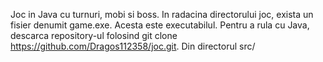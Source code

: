 Joc in Java cu turnuri, mobi si boss. In radacina directorului joc, exista un fisier denumit game.exe. Acesta este executabilul.
Pentru a rula cu Java, descarca repository-ul folosind git clone https://github.com/Dragos112358/joc.git. Din directorul src/
